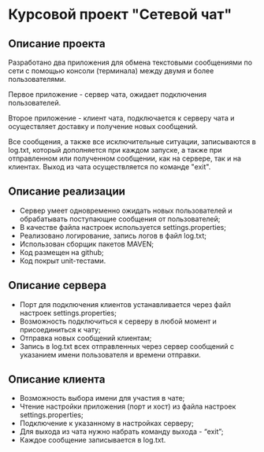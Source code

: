 # Курсовой проект "Сетевой чат" #
## Описание проекта ##
Разработано два приложения для обмена текстовыми сообщениями по сети с помощью консоли (терминала) между двумя и более пользователями.

Первое приложение - сервер чата, ожидает подключения пользователей.

Второе приложение - клиент чата, подключается к серверу чата и осуществляет доставку и получение новых сообщений.

Все сообщения, а также все исключительные ситуации, записываются в log.txt, который дополняется при каждом запуске, а также при отправленном или полученном сообщении, как на сервере, так и на клиентах. Выход из чата осуществляется по команде "exit".

## Описание реализации ##
- Сервер умеет одновременно ожидать новых пользователей и обрабатывать поступающие сообщения от пользователей;
- В качестве файла настроек используется settings.properties;
- Реализовано логирование, запись логов в файл log.txt;
- Использован сборщик пакетов MAVEN;
- Код размещен на github;
- Код покрыт unit-тестами.
## Описание сервера ##
- Порт для подключения клиентов устанавливается через файл настроек settings.properties;
- Возможность подключиться к серверу в любой момент и присоединиться к чату;
- Отправка новых сообщений клиентам;
- Запись в log.txt всех отправленных через сервер сообщений с указанием имени пользователя и времени отправки.
## Описание клиента ##
- Возможность выбора имени для участия в чате;
- Чтение настройки приложения (порт и хост) из файла настроек settings.properties;
- Подключение к указанному в настройках серверу;
- Для выхода из чата нужно набрать команду выхода - “exit”;
- Каждое сообщение записывается в log.txt.
